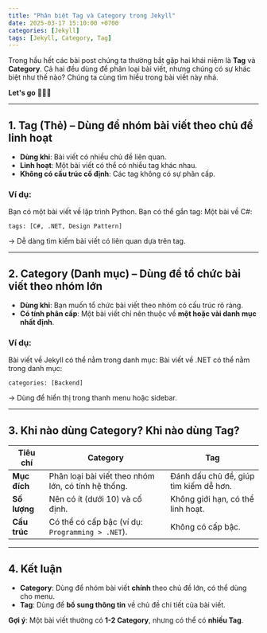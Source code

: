 ```yaml
---
title: "Phân biệt Tag và Category trong Jekyll"
date: 2025-03-17 15:10:00 +0700
categories: [Jekyll]
tags: [Jekyll, Category, Tag]
---
```


Trong hầu hết các bài post chúng ta thường bắt gặp hai khái niệm là **Tag** và **Category**. Cả hai đều dùng để phân loại bài viết, nhưng chúng có sự khác biệt như thế nào? Chúng ta cùng tìm hiểu trong bài viết này nhá.

**Let's go** 🏃🏻‍➡️

---

## **1. Tag (Thẻ) – Dùng để nhóm bài viết theo chủ đề linh hoạt**
- **Dùng khi**: Bài viết có nhiều chủ đề liên quan.
- **Linh hoạt**: Một bài viết có thể có nhiều tag khác nhau.
- **Không có cấu trúc cố định**: Các tag không có sự phân cấp.

### **Ví dụ:**
Bạn có một bài viết về lập trình Python. Bạn có thể gắn tag:
Một bài về C#:
```
tags: [C#, .NET, Design Pattern]
```
→ Dễ dàng tìm kiếm bài viết có liên quan dựa trên tag.

---

## **2. Category (Danh mục) – Dùng để tổ chức bài viết theo nhóm lớn**
- **Dùng khi**: Bạn muốn tổ chức bài viết theo nhóm có cấu trúc rõ ràng.
- **Có tính phân cấp**: Một bài viết chỉ nên thuộc về **một hoặc vài danh mục nhất định**.

### **Ví dụ:**
Bài viết về Jekyll có thể nằm trong danh mục:
Bài viết về .NET có thể nằm trong danh mục:
```jekylf
categories: [Backend]
```
→ Dùng để hiển thị trong thanh menu hoặc sidebar.

---

## **3. Khi nào dùng Category? Khi nào dùng Tag?**

| Tiêu chí  | Category  | Tag    |
|-----------|-----------|--------|
| **Mục đích** | Phân loại bài viết theo nhóm lớn, có tính hệ thống. | Đánh dấu chủ đề, giúp tìm kiếm dễ hơn. |
| **Số lượng** | Nên có ít (dưới 10) và cố định. | Không giới hạn, có thể linh hoạt. |
| **Cấu trúc** | Có thể có cấp bậc (ví dụ: `Programming > .NET`). | Không có cấp bậc. |

---

## **4. Kết luận**
- **Category**: Dùng để nhóm bài viết **chính** theo chủ đề lớn, có thể dùng cho menu.
- **Tag**: Dùng để **bổ sung thông tin** về chủ đề chi tiết của bài viết.

**Gợi ý**: Một bài viết thường có **1-2 Category**, nhưng có thể có **nhiều Tag**.
